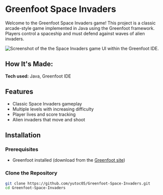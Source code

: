 # Greenfoot Space Invaders
Welcome to the Greenfoot Space Invaders game! This project is a classic arcade-style game implemented in Java using the Greenfoot framework. Players control a spaceship and must defend against waves of alien invaders.

![Screenshot of the the Space Invaders game UI within the Greenfoot IDE.](https://github.com/yutoc05/Space-Invaders/assets/70075066/8aa1d830-24f9-4454-b07e-f9b4128c1b8c)


## How It's Made:

**Tech used:** Java, Greenfoot IDE

## Features

- Classic Space Invaders gameplay
- Multiple levels with increasing difficulty
- Player lives and score tracking
- Alien invaders that move and shoot

## Installation

### Prerequisites

- Greenfoot installed (download from the [Greenfoot site](https://www.greenfoot.org/download))

### Clone the Repository

```sh
git clone https://github.com/yutoc05/Greenfoot-Space-Invaders.git
cd Greenfoot-Space-Invaders
